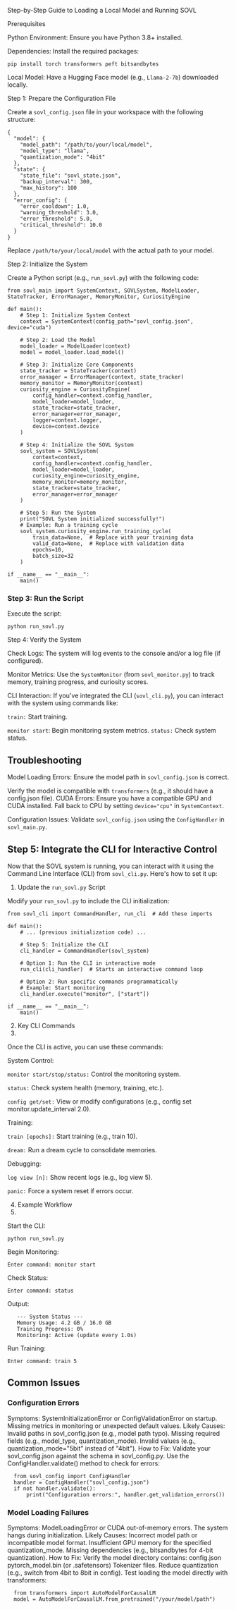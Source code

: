 Step-by-Step Guide to Loading a Local Model and Running SOVL

Prerequisites

Python Environment: Ensure you have Python 3.8+ installed.

Dependencies: Install the required packages:

`pip install torch transformers peft bitsandbytes`

Local Model: Have a Hugging Face model (e.g., `Llama-2-7b`) downloaded locally.

Step 1: Prepare the Configuration File

Create a `sovl_config.json` file in your workspace with the following structure:

```
{
  "model": {
    "model_path": "/path/to/your/local/model",
    "model_type": "llama",
    "quantization_mode": "4bit"
  },
  "state": {
    "state_file": "sovl_state.json",
    "backup_interval": 300,
    "max_history": 100
  },
  "error_config": {
    "error_cooldown": 1.0,
    "warning_threshold": 3.0,
    "error_threshold": 5.0,
    "critical_threshold": 10.0
  }
}
```

Replace `/path/to/your/local/model` with the actual path to your model.

Step 2: Initialize the System

Create a Python script (e.g., `run_sovl.py`) with the following code:

```
from sovl_main import SystemContext, SOVLSystem, ModelLoader, StateTracker, ErrorManager, MemoryMonitor, CuriosityEngine

def main():
    # Step 1: Initialize System Context
    context = SystemContext(config_path="sovl_config.json", device="cuda")

    # Step 2: Load the Model
    model_loader = ModelLoader(context)
    model = model_loader.load_model()

    # Step 3: Initialize Core Components
    state_tracker = StateTracker(context)
    error_manager = ErrorManager(context, state_tracker)
    memory_monitor = MemoryMonitor(context)
    curiosity_engine = CuriosityEngine(
        config_handler=context.config_handler,
        model_loader=model_loader,
        state_tracker=state_tracker,
        error_manager=error_manager,
        logger=context.logger,
        device=context.device
    )

    # Step 4: Initialize the SOVL System
    sovl_system = SOVLSystem(
        context=context,
        config_handler=context.config_handler,
        model_loader=model_loader,
        curiosity_engine=curiosity_engine,
        memory_monitor=memory_monitor,
        state_tracker=state_tracker,
        error_manager=error_manager
    )

    # Step 5: Run the System
    print("SOVL System initialized successfully!")
    # Example: Run a training cycle
    sovl_system.curiosity_engine.run_training_cycle(
        train_data=None,  # Replace with your training data
        valid_data=None,  # Replace with validation data
        epochs=10,
        batch_size=32
    )

if __name__ == "__main__":
    main()
```

### Step 3: Run the Script

Execute the script:

`python run_sovl.py`

Step 4: Verify the System

Check Logs: The system will log events to the console and/or a log file (if configured).

Monitor Metrics: Use the `SystemMonitor` (from `sovl_monitor.py`) to track memory, training progress, and curiosity scores.

CLI Interaction: If you've integrated the CLI (`sovl_cli.py`), you can interact with the system using commands like:

`train:` Start training.

`monitor start`: Begin monitoring system metrics.
`status:` Check system status.

## Troubleshooting

Model Loading Errors:
Ensure the model path in `sovl_config.json` is correct.

Verify the model is compatible with `transformers` (e.g., it should have a config.json file).
CUDA Errors:
Ensure you have a compatible GPU and CUDA installed.
Fall back to CPU by setting `device="cpu"` in `SystemContext`.

Configuration Issues:
Validate `sovl_config.json` using the `ConfigHandler` in `sovl_main.py`.

## Step 5: Integrate the CLI for Interactive Control

Now that the SOVL system is running, you can interact with it using the Command Line Interface (CLI) from `sovl_cli.py`. Here's how to set it up:

1. Update the `run_sovl.py` Script
   
Modify your `run_sovl.py` to include the CLI initialization:

```
from sovl_cli import CommandHandler, run_cli  # Add these imports

def main():
    # ... (previous initialization code) ...

    # Step 5: Initialize the CLI
    cli_handler = CommandHandler(sovl_system)
    
    # Option 1: Run the CLI in interactive mode
    run_cli(cli_handler)  # Starts an interactive command loop

    # Option 2: Run specific commands programmatically
    # Example: Start monitoring
    cli_handler.execute("monitor", ["start"])

if __name__ == "__main__":
    main()
```
2. Key CLI Commands
3. 
Once the CLI is active, you can use these commands:

System Control:

`monitor start/stop/status:` Control the monitoring system.

`status:` Check system health (memory, training, etc.).

`config get/set:` View or modify configurations (e.g., config set monitor.update_interval 2.0).

Training:

`train [epochs]:` Start training (e.g., train 10).

`dream:` Run a dream cycle to consolidate memories.

Debugging:

`log view [n]:` Show recent logs (e.g., log view 5).

`panic:` Force a system reset if errors occur.

4. Example Workflow
5. 
Start the CLI:

`python run_sovl.py`

Begin Monitoring:

`Enter command: monitor start`

Check Status:

`Enter command: status`

Output:

```
   --- System Status ---
   Memory Usage: 4.2 GB / 16.0 GB
   Training Progress: 0%
   Monitoring: Active (update every 1.0s)
```

Run Training:

`Enter command: train 5`

## Common Issues

### Configuration Errors

Symptoms:
SystemInitializationError or ConfigValidationError on startup.
Missing metrics in monitoring or unexpected default values.
Likely Causes:
Invalid paths in sovl_config.json (e.g., model path typo).
Missing required fields (e.g., model_type, quantization_mode).
Invalid values (e.g., quantization_mode="5bit" instead of "4bit").
How to Fix:
Validate your sovl_config.json against the schema in sovl_config.py.
Use the ConfigHandler.validate() method to check for errors:
```
  from sovl_config import ConfigHandler
  handler = ConfigHandler("sovl_config.json")
  if not handler.validate():
      print("Configuration errors:", handler.get_validation_errors())
```

### Model Loading Failures

Symptoms:
ModelLoadingError or CUDA out-of-memory errors.
The system hangs during initialization.
Likely Causes:
Incorrect model path or incompatible model format.
Insufficient GPU memory for the specified quantization_mode.
Missing dependencies (e.g., bitsandbytes for 4-bit quantization).
How to Fix:
Verify the model directory contains:
config.json
pytorch_model.bin (or .safetensors)
Tokenizer files.
Reduce quantization (e.g., switch from 4bit to 8bit in config).
Test loading the model directly with transformers:
```
  from transformers import AutoModelForCausalLM
  model = AutoModelForCausalLM.from_pretrained("/your/model/path")
```



